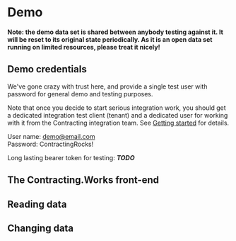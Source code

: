 # Demo

**Note: the demo data set is shared between anybody testing against it. It will be reset to its original state periodically. As it is an open data set running on limited resources, please treat it nicely!**

## Demo credentials

We've gone crazy with trust here, and provide a single test user with password for general demo and testing purposes.

Note that once you decide to start serious integration work, you should get a dedicated integration test client (tenant) and a dedicated user for working with it from the Contracting integration team. See [Getting started](Getting%20started.md) for details.

User name: demo@email.com  
Password: ContractingRocks!

Long lasting bearer token for testing: ***TODO***

## The Contracting.Works front-end

## Reading data

## Changing data
